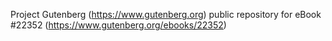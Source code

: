 Project Gutenberg (https://www.gutenberg.org) public repository for eBook #22352 (https://www.gutenberg.org/ebooks/22352)
